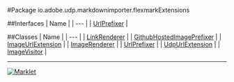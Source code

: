 #Package io.adobe.udp.markdownimporter.flexmarkExtensions

##Interfaces
| Name |
| --- |
| [UrlPrefixer](UrlPrefixer.md) |

##Classes
| Name |
| --- |
| [LinkRenderer](LinkRenderer.md) |
| [GithubHostedImagePrefixer](GithubHostedImagePrefixer.md) |
| [ImageUrlExtension](ImageUrlExtension.md) |
| [ImageRenderer](ImageRenderer.md) |
| [UrlPrefixer](UrlPrefixer.md) |
| [UdpUrlExtension](UdpUrlExtension.md) |
| [ImageVisitor](ImageVisitor.md) |

---

[![Marklet](https://img.shields.io/badge/Generated%20by-Marklet-green.svg)](https://github.com/Faylixe/marklet)